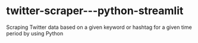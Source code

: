 # twitter-scraper---python-streamlit
Scraping Twitter data based on a given keyword or hashtag for a given time period by using Python
